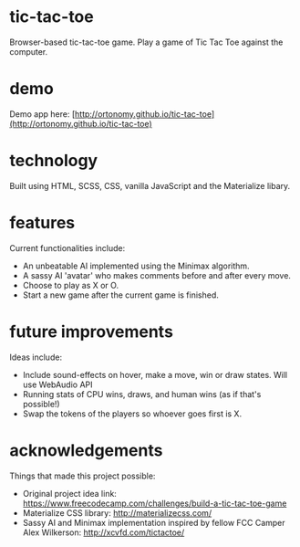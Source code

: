 # tic-tac-toe
Browser-based tic-tac-toe game. Play a game of Tic Tac Toe against the computer.

# demo
Demo app here: [http://ortonomy.github.io/tic-tac-toe](http://ortonomy.github.io/tic-tac-toe) 

# technology
Built using HTML, SCSS, CSS, vanilla JavaScript and the Materialize libary.

# features
Current functionalities include:

- An unbeatable AI implemented using the Minimax algorithm.
- A sassy AI 'avatar' who makes comments before and after every move. 
- Choose to play as X or O.
- Start a new game after the current game is finished.

# future improvements
Ideas include:

- Include sound-effects on hover, make a move, win or draw states. Will use WebAudio API
- Running stats of CPU wins, draws, and human wins (as if that's possible!)
- Swap the tokens of the players so whoever goes first is X.

# acknowledgements
Things that made this project possible:
- Original project idea link: https://www.freecodecamp.com/challenges/build-a-tic-tac-toe-game
- Materialize CSS library: http://materializecss.com/
- Sassy AI and Minimax implementation inspired by fellow FCC Camper Alex Wilkerson: http://xcvfd.com/tictactoe/ 
